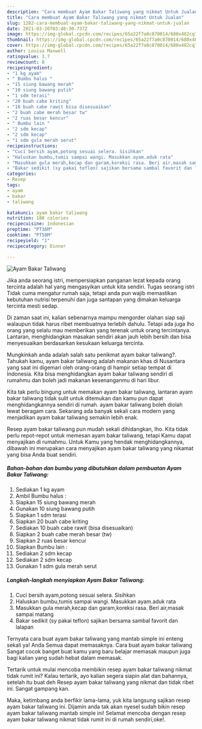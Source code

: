 ```yaml
---
description: "Cara membuat Ayam Bakar Taliwang yang nikmat Untuk Jualan"
title: "Cara membuat Ayam Bakar Taliwang yang nikmat Untuk Jualan"
slug: 1282-cara-membuat-ayam-bakar-taliwang-yang-nikmat-untuk-jualan
date: 2021-03-26T03:48:30.737Z
image: https://img-global.cpcdn.com/recipes/65a22f7a0c870014/680x482cq70/ayam-bakar-taliwang-foto-resep-utama.jpg
thumbnail: https://img-global.cpcdn.com/recipes/65a22f7a0c870014/680x482cq70/ayam-bakar-taliwang-foto-resep-utama.jpg
cover: https://img-global.cpcdn.com/recipes/65a22f7a0c870014/680x482cq70/ayam-bakar-taliwang-foto-resep-utama.jpg
author: Louisa Maxwell
ratingvalue: 3.7
reviewcount: 8
recipeingredient:
- "1 kg ayam"
- " Bumbu halus "
- "15 siung bawang merah"
- "10 siung bawang putih"
- "1 sdm terasi"
- "20 buah cabe kriting"
- "10 buah cabe rawit bisa disesuaikan"
- "2 buah cabe merah besar tw"
- "2 ruas besar kencur"
- " Bumbu lain "
- "2 sdm kecap"
- "2 sdm kecap"
- "1 sdm gula merah serut"
recipeinstructions:
- "Cuci bersih ayam,potong sesuai selera. Sisihkan"
- "Haluskan bumbu,tumis sampai wangi. Masukkan ayam.aduk rata"
- "Masukkan gula merah,kecap dan garam,koreksi rasa. Beri air,masak sampai matang"
- "Bakar sedikit (sy pakai teflon) sajikan bersama sambal favorit dan lalapan"
categories:
- Resep
tags:
- ayam
- bakar
- taliwang

katakunci: ayam bakar taliwang 
nutrition: 188 calories
recipecuisine: Indonesian
preptime: "PT36M"
cooktime: "PT58M"
recipeyield: "1"
recipecategory: Dinner

---
```



![Ayam Bakar Taliwang](https://img-global.cpcdn.com/recipes/65a22f7a0c870014/680x482cq70/ayam-bakar-taliwang-foto-resep-utama.jpg)

Jika anda seorang istri, mempersiapkan panganan lezat kepada orang tercinta adalah hal yang mengasyikan untuk kita sendiri. Tugas seorang istri Tidak cuma mengatur rumah saja, tetapi anda pun wajib memastikan kebutuhan nutrisi terpenuhi dan juga santapan yang dimakan keluarga tercinta mesti sedap.

Di zaman  saat ini, kalian sebenarnya mampu mengorder olahan siap saji walaupun tidak harus ribet membuatnya terlebih dahulu. Tetapi ada juga lho orang yang selalu mau memberikan yang terenak untuk orang tercintanya. Lantaran, menghidangkan masakan sendiri akan jauh lebih bersih dan bisa menyesuaikan berdasarkan kesukaan keluarga tercinta. 



Mungkinkah anda adalah salah satu penikmat ayam bakar taliwang?. Tahukah kamu, ayam bakar taliwang adalah makanan khas di Nusantara yang saat ini digemari oleh orang-orang di hampir setiap tempat di Indonesia. Kita bisa menghidangkan ayam bakar taliwang sendiri di rumahmu dan boleh jadi makanan kesenanganmu di hari libur.

Kita tak perlu bingung untuk memakan ayam bakar taliwang, lantaran ayam bakar taliwang tidak sulit untuk ditemukan dan kamu pun dapat menghidangkannya sendiri di rumah. ayam bakar taliwang boleh diolah lewat beragam cara. Sekarang ada banyak sekali cara modern yang menjadikan ayam bakar taliwang semakin lebih enak.

Resep ayam bakar taliwang pun mudah sekali dihidangkan, lho. Kita tidak perlu repot-repot untuk memesan ayam bakar taliwang, tetapi Kamu dapat menyajikan di rumahmu. Untuk Kamu yang hendak menghidangkannya, dibawah ini merupakan cara menyajikan ayam bakar taliwang yang nikamat yang bisa Anda buat sendiri.

<!--inarticleads1-->

##### Bahan-bahan dan bumbu yang dibutuhkan dalam pembuatan Ayam Bakar Taliwang:

1. Sediakan 1 kg ayam
1. Ambil  Bumbu halus :
1. Siapkan 15 siung bawang merah
1. Gunakan 10 siung bawang putih
1. Siapkan 1 sdm terasi
1. Siapkan 20 buah cabe kriting
1. Sediakan 10 buah cabe rawit (bisa disesuaikan)
1. Siapkan 2 buah cabe merah besar (tw)
1. Siapkan 2 ruas besar kencur
1. Siapkan  Bumbu lain :
1. Sediakan 2 sdm kecap
1. Sediakan 2 sdm kecap
1. Gunakan 1 sdm gula merah serut




<!--inarticleads2-->

##### Langkah-langkah menyiapkan Ayam Bakar Taliwang:

1. Cuci bersih ayam,potong sesuai selera. Sisihkan
1. Haluskan bumbu,tumis sampai wangi. Masukkan ayam.aduk rata
1. Masukkan gula merah,kecap dan garam,koreksi rasa. Beri air,masak sampai matang
1. Bakar sedikit (sy pakai teflon) sajikan bersama sambal favorit dan lalapan




Ternyata cara buat ayam bakar taliwang yang mantab simple ini enteng sekali ya! Anda Semua dapat memasaknya. Cara buat ayam bakar taliwang Sangat cocok banget buat kamu yang baru belajar memasak maupun juga bagi kalian yang sudah hebat dalam memasak.

Tertarik untuk mulai mencoba membikin resep ayam bakar taliwang nikmat tidak rumit ini? Kalau tertarik, ayo kalian segera siapin alat dan bahannya, setelah itu buat deh Resep ayam bakar taliwang yang nikmat dan tidak ribet ini. Sangat gampang kan. 

Maka, ketimbang anda berfikir lama-lama, yuk kita langsung sajikan resep ayam bakar taliwang ini. Dijamin anda tak akan nyesel sudah bikin resep ayam bakar taliwang mantab simple ini! Selamat mencoba dengan resep ayam bakar taliwang nikmat tidak rumit ini di rumah sendiri,oke!.

